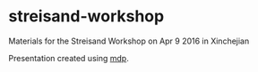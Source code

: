 # streisand-workshop
Materials for the Streisand Workshop on Apr 9 2016 in Xinchejian

Presentation created using [mdp](https://github.com/visit1985/mdp).

